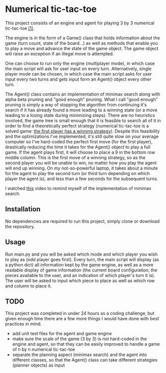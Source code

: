 # Numerical tic-tac-toe
This project consists of an engine and agent for playing 3 by 3 numerical tic-tac-toe [[1]](https://en.wikipedia.org/wiki/Tic-tac-toe_variants#Numerical_Tic-tac-toe).

The engine is in the form of a Game() class that holds information about the game (turn count, state of the board...) as well as methods that enable you to play a move and advance the state of the game object. The game object will raise an exception if an illegal move is attempted.

One can choose to run only the engine (multiplayer mode), in which case the main script will ask for user input on every turn. Alternatively, single player mode can be chosen, in which case the main script asks for user input every two turns and gets input form an Agent() object every other turn.

The Agent() class contains an implementation of minimax search along with alpha beta pruning and "good enough" pruning. What I call "good enough" pruning is simply a way of stopping the algorithm from continuing it's search if it has already found a move leading to a winning state (or a move leading to a losing state during minimizing steps). There are no heuristics involved, the game tree is small enough that it is feasible to search all of it in order to find a theoretically perfect strategy (numerical tic-tac-toe is a solved game: [the first player has a winning strategy](https://link.springer.com/chapter/10.1007/978-3-319-08783-2_46)). Despite this feasibility and the optimizations I've implemented, it's still quite slow on your average computer so I've hard-coded the perfect first move (for the first player), drastically reducing the time it takes for the Agent() object to play a full game. If the agent plays first, it will choose to place a 9 in the bottom row middle column. This is the first move of a winning strategy, so as the second player you will be unable to win, no matter how you play the agent will end up winning. On my not-so-powerful laptop, it takes about a minute for the agent to play the second turn (or third turn depending on which player the agent is), and less than a few seconds for the subsequent turns.

I watched [this](https://www.youtube.com/watch?v=l-hh51ncgDI) video to remind myself of the implementation of minimax search.

## Installation
No dependencies are required to run this project, simply clone or download the repository.

## Usage
Run main.py and you will be asked which mode and which player you wish to play as (odd player goes first). Every turn, the main script will display (as a python dict) all information kept by the game engine, as well as a more readable display of game information (the current board configuration, the pieces available to the user, and an indication of which player's turn it is). The user will be asked to input which piece to place as well as which row and column to place it.

## TODO
This project was completed in under 24 hours as a coding challenge, but given enough time there are a few more things I would have done with best practices in mind.

- add unit test files for the agent and game engine
- make sure the scale of the game (3 by 3) is not hard-coded in the engine and agent, so that they can be easily improved to handle a game of n by n numerical tic-tac-toe
- separate the planning aspect (minimax search) and the agent into different classes, so that the Agent() class can take different strategies (planner objects) as input
